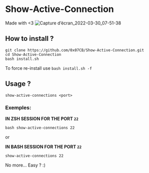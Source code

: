 # Show-Active-Connection
Made with &lt;3
![Capture d’écran_2022-03-30_07-51-38](https://user-images.githubusercontent.com/83157348/160760714-9439e1d5-222b-4e52-8064-a48e22202515.png)

## How to install ?

```
git clone https://github.com/0x07CB/Show-Active-Connection.git
cd Show-Active-Connection
bash install.sh
```

To force re-install use `bash install.sh -f`

## Usage ?

```
show-active-connections <port>
```

### Exemples:

**IN ZSH SESSION FOR THE PORT `22`**
```
bash show-active-connections 22
```

or

**IN BASH SESSION FOR THE PORT `22`**
```
show-active-connections 22
```

No more...
Easy ? :)


